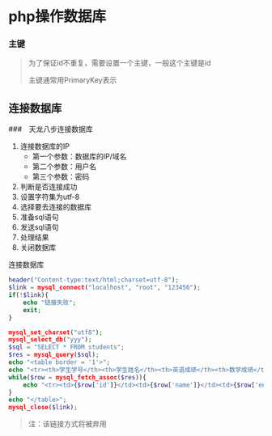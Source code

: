 # php操作数据库

### 主键

> 为了保证id不重复，需要设置一个主键，一般这个主键是id 
>
> 主键通常用PrimaryKey表示

## 连接数据库

###　天龙八步连接数据库

1. 连接数据库的IP
   - 第一个参数：数据库的IP/域名
   - 第二个参数：用户名
   - 第三个参数：密码
2. 判断是否连接成功
3. 设置字符集为utf-8
4. 选择要去连接的数据库
5.  准备sql语句
6. 发送sql语句
7. 处理结果
8. 关闭数据库

连接数据库

```php
header("Content-type:text/html;charset=utf-8");
$link = mysql_connect("localhost", "root", "123456");
if(!$link){
    echo "链接失败";
    exit; 
}

mysql_set_charset("utf8");
mysql_select_db("yyy");
$sql = "SELECT * FROM students";
$res = mysql_query($sql);
echo "<table border = '1'>";
echo "<tr><th>学生学号</th><th>学生姓名</th><th>英语成绩</th><th>数学成绩</th><th>语文成绩</th></tr>";
while($row = mysql_fetch_assoc($res)){
    echo "<tr><td>{$row['id']}</td><td>{$row['name']}</td><td>{$row['english']}</td><td>{$row['math']}</td><td>{$row['chinese']}</td></tr>";
}
echo "</table>";
mysql_close($link);
```

> 注：该链接方式将被弃用